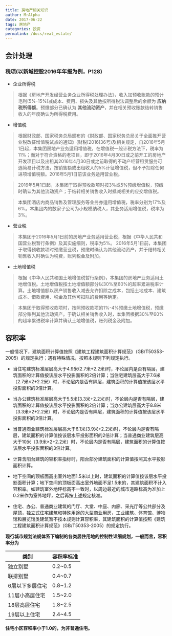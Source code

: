 ```yaml
---
title: 房地产相关知识
author: MrAlpha
date: 2017-06-22
tags: 房地产
categories: 投资
permalink: /docs/real_estate/
---
```


## 会计处理

### 税项(以新城控股2016年年报为例，P128)

- 企业所得税

> 根据《房地产开发经营业务企业所得税处理办法》，收入加预收账款的预计毛利(5%-15%)减成本、费用、损失及其他按所得税法调整后的余额为 **应纳税所得额**。预缴部分已确认为 **其他流动资产**，并在相关预收账款结转销售收入的年度确认为所得税费用。

- 增值税

> 根据财政部、国家税务总局颁布的《财政部、国家税务总局关于全面推开营业税改征增值税试点的通知》(财税[2016]36号)及相关规定，自2016年5月1日起，本集团房地产业务适用增值税，在增值税一般计税方法下，税率为11%；而对于符合资格的老项目，即于2016年4月30日或之前开工的房地产开发项目以及出租其2016年4月30日或之前取得的不动产经营租赁服务可选简易计税方法，按销售额或出租收入的5%计征增值税，但不予扣除任何进项增值税额。2016年5月1日前该业务适用营业税。

> 2016年5月1日起，本集团于取得预收款项时按3%或5%预缴增值税，预缴时确认为其他流动资产；于结转相关销售收入时抵减相关的应交增值税。

> 本集团酒店内商品销售及管理服务等业务亦适用增值税，税率分别为17%及6%。本集团内的数家子公司为小规模纳税人，其业务适用增值税，税率为3%。

- 营业税

> 本集团于2016年5月1日前的房地产业务适用营业税，根据《中华人民共和国营业税暂行条例》及其实施细则，税率为5%。
2016年5月1日前，本集团于取得预收款项时预缴营业税，预缴时确认为其他流动资产，并于结转相关销售收入时确认为税费，账列税金及附加。

- 土地增值税

> 根据《中华人民共和国土地增值税暂行条例》，本集团的房地产业务适用土地增值税。土地增值税按土地增值额部分以30%至60%的超率累进税率计算。土地增值额以房产销售收入减去允许扣除之成本，包括土地成本、建筑成本、借款费用、税金及其他可扣除的费用等确定。

> 本集团于取得预收款项时，按照预收款项的1%-4%预缴土地增值税，预缴部分账列其他流动资产。于确认相关销售收入时，本集团根据30%至60%的超率累进税率计算并确认土地增值税，账列税金及附加。

## 容积率

一般情况下，建筑面积计算值按照《建筑工程建筑面积计算规范》（GB/T50353-2005）的规定执行；遇有特殊情况，按照本规则下列规定执行。

- 当住宅建筑标准层层高大于4.9米(2.7米+2.2米)时，不论层内是否有隔层，建筑面积的计算值按该层水平投影面积的2倍计算；当住宅建筑层高大于7.6米（2.7米×2+2.2米）时，不论层内是否有隔层，建筑面积的计算值按该层水平投影面积的3倍计算。

- 当办公建筑标准层层高大于5.5米(3.3米+2.2米)时，不论层内是否有隔层，建筑面积的计算值按该层水平投影面积的2倍计算；当办公建筑层高大于8.8米（3.3米×2+2.2米）时，不论层内是否有隔层，建筑面积的计算值按该层水平投影面积的3倍计算。

- 当普通商业建筑标准层层高大于6.1米(3.9米+2.2米)时，不论层内是否有隔层，建筑面积的计算值按该层水平投影面积的2倍计算；当普通商业建筑层高大于10米（3.9米×2+2.2米）时，不论层内是否有隔层，建筑面积的计算值按该层水平投影面积的3倍计算。

- 计算含阳台建筑的容积率指标时，阳台部分建筑面积的计算值按照其水平投影面积计算。

- 地下空间的顶板面高出室外地面1.5米以上时，建筑面积的计算值按该层水平投影面积计算；地下空间的顶板面高出室外地面不足1.5米的，其建筑面积不计入容积率。如建筑室外地坪标高不一致时，以周边最近的城市道路标高为准加上0.2米作为室外地坪，之后再按上述规定核准。


- 住宅、办公、普通商业建筑的门厅、大堂、中庭、内廊、采光厅等公共部分及屋顶，独立式住宅建筑和特殊用途的大型商业用房，工业建筑、体育馆、博物馆和展览馆类建筑暂不按本规则计算容积率，其建筑面积的计算值按照《建筑工程建筑面积计算规范》（GB/T50353-2005）的规定执行。

**现行城市规划法规体系下编制的各类居住用地的控制性详细规划，一般而言，容积率分为**

| 类别 | 容积率标准 |
|------|------|
| 独立别墅 | 0.2~0.5 |
| 联排别墅 | 0.4~0.7 |
| 6层以下多层住宅 | 0.8~1.2 |
| 11层小高层住宅 | 1.5~2.0 |
| 18层高层住宅 | 1.8~2.5 |
| 19层以上住宅 | 2.4~4.5 |

**住宅小区容积率小于1.0的，为非普通住宅。**
